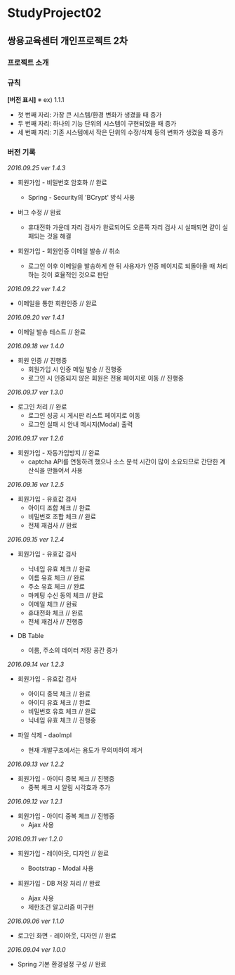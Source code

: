 # StudyProject02
## 쌍용교육센터 개인프로젝트 2차

### 프로젝트 소개

### 규칙
__[버전 표시]__
※ ex) 1.1.1

+ 첫 번째 자리: 가장 큰 시스템/환경 변화가 생겼을 때 증가
+ 두 번째 자리: 하나의 기능 단위의 시스템이 구현되었을 때 증가
+ 세 번째 자리: 기존 시스템에서 작은 단위의 수정/삭제 등의 변화가 생겼을 때 증가

### 버전 기록

_2016.09.25 ver 1.4.3_
+ 회원가입 - 비밀번호 암호화 // 완료
	+ Spring - Security의 'BCrypt' 방식 사용

+ 버그 수정 // 완료
	+ 휴대전화 가운데 자리 검사가 완료되어도 오른쪽 자리 검사 시 실패되면 같이 실패되는 것을 해결 
	
+ 회원가입 - 회원인증 이메일 발송 // 취소
	+ 로그인 이후 이메일을 발송하게 한 뒤 사용자가 인증 페이지로 되돌아올 때 처리하는 것이 효율적인 것으로 판단

_2016.09.22 ver 1.4.2_
+ 이메일을 통한 회원인증 // 완료

_2016.09.20 ver 1.4.1_
+ 이메일 발송 테스트 // 완료

_2016.09.18 ver 1.4.0_
+ 회원 인증 // 진행중
	+ 회원가입 시 인증 메일 발송 // 진행중
	+ 로그인 시 인증되지 않은 회원은 전용 페이지로 이동 // 진행중 

_2016.09.17 ver 1.3.0_
+ 로그인 처리 // 완료
	+ 로그인 성공 시 게시판 리스트 페이지로 이동
	+ 로그인 실패 시 안내 메시지(Modal) 출력

_2016.09.17 ver 1.2.6_
+ 회원가입 - 자동가입방지 // 완료
	+ captcha API를 연동하려 했으나 소스 분석 시간이 많이 소요되므로 간단한 계산식을 만들어서 사용

_2016.09.16 ver 1.2.5_
+ 회원가입 - 유효값 검사
	+ 아이디 조합 체크 // 완료
	+ 비밀번호 조합 체크 // 완료
	+ 전체 재검사 // 완료

_2016.09.15 ver 1.2.4_
+ 회원가입 - 유효값 검사
	+ 닉네임 유효 체크 // 완료
	+ 이름 유효 체크 // 완료
	+ 주소 유효 체크 // 완료
	+ 마케팅 수신 동의 체크 // 완료
	+ 이메일 체크 // 완료
	+ 휴대전화 체크 // 완료
	+ 전체 재검사 // 진행중

+ DB Table
	+ 이름, 주소의 데이터 저장 공간 증가

_2016.09.14 ver 1.2.3_
+ 회원가입 - 유효값 검사
	+ 아이디 중복 체크 // 완료
	+ 아이디 유효 체크 // 완료
	+ 비밀번호 유효 체크 // 완료
	+ 닉네임 유효 체크 // 진행중

+ 파일 삭제 - daoImpl
	+ 현재 개발구조에서는 용도가 무의미하여 제거

_2016.09.13 ver 1.2.2_
+ 회원가입 - 아이디 중복 체크 // 진행중
	+ 중복 체크 시 알림 시각효과 추가

_2016.09.12 ver 1.2.1_
+ 회원가입 - 아이디 중복 체크 // 진행중
	+ Ajax 사용

_2016.09.11 ver 1.2.0_
+ 회원가입 - 레이아웃, 디자인 // 완료
	+ Bootstrap - Modal 사용

+ 회원가입 - DB 저장 처리 // 완료
	+ Ajax 사용
	+ 제한조건 알고리즘 미구현

_2016.09.06 ver 1.1.0_
+ 로그인 화면 - 레이아웃, 디자인 // 완료

_2016.09.04 ver 1.0.0_
+ Spring 기본 환경설정 구성 // 완료